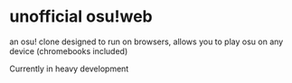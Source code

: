 # unofficial osu!web
 an osu! clone designed to run on browsers, allows you to play osu on any device (chromebooks included)
 
 Currently in heavy development